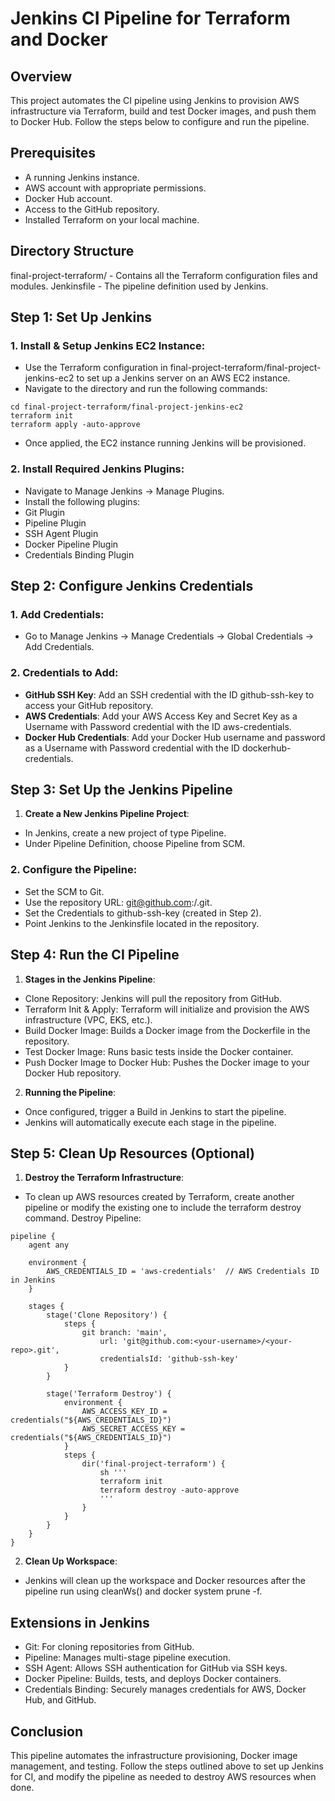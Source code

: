 # Jenkins CI Pipeline for Terraform and Docker
## Overview
This project automates the CI pipeline using Jenkins to provision AWS infrastructure via Terraform, build and test Docker images, and push them to Docker Hub. Follow the steps below to configure and run the pipeline.

## Prerequisites
- A running Jenkins instance.
- AWS account with appropriate permissions.
- Docker Hub account.
- Access to the GitHub repository.
- Installed Terraform on your local machine.

## Directory Structure
final-project-terraform/ - Contains all the Terraform configuration files and modules.
Jenkinsfile - The pipeline definition used by Jenkins.

## Step 1: Set Up Jenkins
### 1. Install & Setup Jenkins EC2 Instance:

- Use the Terraform configuration in final-project-terraform/final-project-jenkins-ec2 to set up a Jenkins server on an AWS EC2 instance.
- Navigate to the directory and run the following commands:
```
cd final-project-terraform/final-project-jenkins-ec2
terraform init
terraform apply -auto-approve
```
- Once applied, the EC2 instance running Jenkins will be provisioned.
### 2. Install Required Jenkins Plugins:

- Navigate to Manage Jenkins → Manage Plugins.
- Install the following plugins:
- Git Plugin
- Pipeline Plugin
- SSH Agent Plugin
- Docker Pipeline Plugin
- Credentials Binding Plugin
## Step 2: Configure Jenkins Credentials
### 1. Add Credentials:
- Go to Manage Jenkins → Manage Credentials → Global Credentials → Add Credentials.
### 2. Credentials to Add:
- **GitHub SSH Key**: Add an SSH credential with the ID github-ssh-key to access your GitHub repository.
- **AWS Credentials**: Add your AWS Access Key and Secret Key as a Username with Password credential with the ID aws-credentials.
- **Docker Hub Credentials**: Add your Docker Hub username and password as a Username with Password credential with the ID dockerhub-credentials.
## Step 3: Set Up the Jenkins Pipeline
1. **Create a New Jenkins Pipeline Project**:
- In Jenkins, create a new project of type Pipeline.
- Under Pipeline Definition, choose Pipeline from SCM.
### 2. Configure the Pipeline:
- Set the SCM to Git.
- Use the repository URL: git@github.com:<your-username>/<your-repo>.git.
- Set the Credentials to github-ssh-key (created in Step 2).
- Point Jenkins to the Jenkinsfile located in the repository.
## Step 4: Run the CI Pipeline
1. **Stages in the Jenkins Pipeline**:

- Clone Repository: Jenkins will pull the repository from GitHub.
- Terraform Init & Apply: Terraform will initialize and provision the AWS infrastructure (VPC, EKS, etc.).
- Build Docker Image: Builds a Docker image from the Dockerfile in the repository.
- Test Docker Image: Runs basic tests inside the Docker container.
- Push Docker Image to Docker Hub: Pushes the Docker image to your Docker Hub repository.
2. **Running the Pipeline**:

- Once configured, trigger a Build in Jenkins to start the pipeline.
- Jenkins will automatically execute each stage in the pipeline.
## Step 5: Clean Up Resources (Optional)
1. **Destroy the Terraform Infrastructure**:

- To clean up AWS resources created by Terraform, create another pipeline or modify the existing one to include the terraform destroy command.
Destroy Pipeline:

```
pipeline {
    agent any

    environment {
        AWS_CREDENTIALS_ID = 'aws-credentials'  // AWS Credentials ID in Jenkins
    }

    stages {
        stage('Clone Repository') {
            steps {
                git branch: 'main',
                    url: 'git@github.com:<your-username>/<your-repo>.git',
                    credentialsId: 'github-ssh-key'
            }
        }

        stage('Terraform Destroy') {
            environment {
                AWS_ACCESS_KEY_ID = credentials("${AWS_CREDENTIALS_ID}")
                AWS_SECRET_ACCESS_KEY = credentials("${AWS_CREDENTIALS_ID}")
            }
            steps {
                dir('final-project-terraform') {
                    sh '''
                    terraform init
                    terraform destroy -auto-approve
                    '''
                }
            }
        }
    }
}
```
2. **Clean Up Workspace**:

- Jenkins will clean up the workspace and Docker resources after the pipeline run using cleanWs() and docker system prune -f.
## Extensions in Jenkins
- Git: For cloning repositories from GitHub.
- Pipeline: Manages multi-stage pipeline execution.
- SSH Agent: Allows SSH authentication for GitHub via SSH keys.
- Docker Pipeline: Builds, tests, and deploys Docker containers.
- Credentials Binding: Securely manages credentials for AWS, Docker Hub, and GitHub.
## Conclusion
This pipeline automates the infrastructure provisioning, Docker image management, and testing. Follow the steps outlined above to set up Jenkins for CI, and modify the pipeline as needed to destroy AWS resources when done.

